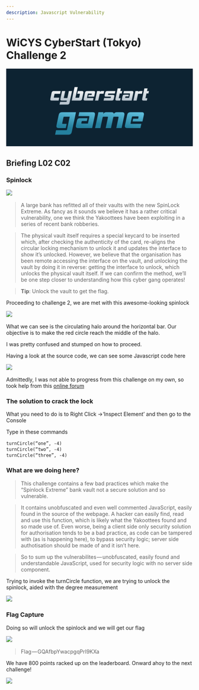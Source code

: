 ```yaml
---
description: Javascript Vulnerability
---
```


# WiCYS CyberStart (Tokyo) Challenge 2

![](../../.gitbook/assets/CS.png)

## Briefing L02 C02

### **Spinlock**

&#x20;                                             ![](https://cdn-images-1.medium.com/max/1000/1\*zzXHQTYAAb6E4ZOvThq4VQ.jpeg)

> A large bank has refitted all of their vaults with the new SpinLock Extreme. As fancy as it sounds we believe it has a rather critical vulnerability, one we think the Yakoottees have been exploiting in a series of recent bank robberies.

> The physical vault itself requires a special keycard to be inserted which, after checking the authenticity of the card, re-aligns the circular locking mechanism to unlock it and updates the interface to show it’s unlocked. However, we believe that the organisation has been remote accessing the interface on the vault, and unlocking the vault by doing it in reverse: getting the interface to unlock, which unlocks the physical vault itself. If we can confirm the method, we’ll be one step closer to understanding how this cyber gang operates!

> **Tip**: Unlock the vault to get the flag.

Proceeding to challenge 2, we are met with this awesome-looking spinlock

&#x20;                                                ![](https://cdn-images-1.medium.com/max/1000/1\*UhJDTxIvnZSjCADDf71-RQ.jpeg)

What we can see is the circulating halo around the horizontal bar. Our objective is to make the red circle reach the middle of the halo.

I was pretty confused and stumped on how to proceed.

Having a look at the source code, we can see some Javascript code here

&#x20;                                               ![](https://cdn-images-1.medium.com/max/1000/1\*JxgLZU0\_fkt1AuNeojuHgw.jpeg)

Admittedly, I was not able to progress from this challenge on my own, so took help from this [online forum](https://www.thestudentroom.co.uk/showthread.php?t=5724206)

### The solution to crack the lock

What you need to do is to Right Click ->‘Inspect Element’ and then go to the Console

Type in these commands

```
turnCircle(“one”, -4)
turnCircle(“two”, -4)
turnCircle(“three”, -4)
```

### What are we doing here?

> This challenge contains a few bad practices which make the “Spinlock Extreme” bank vault not a secure solution and so vulnerable.

> It contains unobfuscated and even well commented JavaScript, easily found in the source of the webpage. A hacker can easily find, read and use this function, which is likely what the Yakoottees found and so made use of. Even worse, being a client side only security solution for authorisation tends to be a bad practice, as code can be tampered with (as is happening here), to bypass security logic; server side authotisation should be made of and it isn’t here.

> So to sum up the vulnerabilites — unobfuscated, easily found and understandable JavaScript, used for security logic with no server side component.

Trying to invoke the turnCircle function, we are trying to unlock the spinlock, aided with the degree measurement

&#x20;                                                     ![](https://cdn-images-1.medium.com/max/1000/1\*xoTvnw27wPPLj\_nBJ8PjnQ.jpeg)

### Flag Capture

Doing so will unlock the spinlock and we will get our flag

&#x20;                                                    ![](https://cdn-images-1.medium.com/max/1000/1\*e5pwI7m4JLkaSJ8wTcVnFw.jpeg)

> Flag — GQAfbpYwacpgqPrI9KXa

We have 800 points racked up on the leaderboard. Onward ahoy to the next challenge!

&#x20;                                                    ![](https://cdn-images-1.medium.com/max/1000/1\*UqWXdHwzYqb5U9-C5BMrjA.jpeg)
